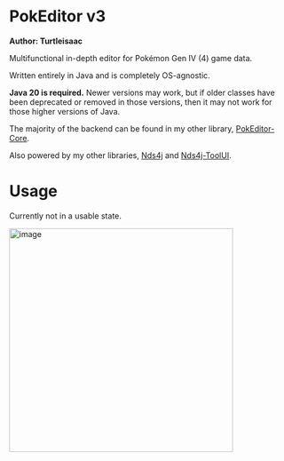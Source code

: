 # PokEditor v3

**Author: Turtleisaac**

Multifunctional in-depth editor for Pokémon Gen IV (4) game data.

Written entirely in Java and is completely OS-agnostic.

**Java 20 is required.** Newer versions may work, but if older classes have been deprecated or removed in those versions, then it may not work for those higher versions of Java.

The majority of the backend can be found in my other library, [PokEditor-Core](https://github.com/turtleisaac/PokEditor-Core).

Also powered by my other libraries, [Nds4j](https://github.com/turtleisaac/Nds4j) and [Nds4j-ToolUI](https://github.com/turtleisaac/Nds4j-ToolUI). 

[//]: # (This tool is still in active development and will receive periodic updates as improvements are made and bugs are found, time permitting.)

[//]: # (Please join [this Discord server]&#40;https://discord.gg/zAtqJDW2jC&#41; for help with using PokEditor v3 or for help with any questions relating to Pokémon Gen 4 and 5 hacking.)

[//]: # (The template sheets can be found [here]&#40;https://drive.google.com/drive/folders/1hlKiP7V31Ddj4WmKnjK7lfhT88yPjB55?usp=sharing&#41;.)

[//]: # (![PokEditor Personal Editor]&#40;https://i.imgur.com/YyBOyCY.png&#41;)

[//]: # (![image]&#40;https://user-images.githubusercontent.com/7987859/110886228-5401e080-82b6-11eb-8bea-40a5dfaa8120.png&#41;)

[//]: # (![image]&#40;https://user-images.githubusercontent.com/7987859/110886253-5b28ee80-82b6-11eb-92e0-ef36e24cece4.png&#41;)

[//]: # (![image]&#40;https://user-images.githubusercontent.com/7987859/110886289-6aa83780-82b6-11eb-86f7-d5867584b841.png&#41;)

[//]: # (![image]&#40;https://user-images.githubusercontent.com/7987859/110886399-8f9caa80-82b6-11eb-991a-b052f54c1cc3.png&#41;)

[//]: # (![image]&#40;https://user-images.githubusercontent.com/7987859/110886318-73990900-82b6-11eb-8f81-8a17c37ee2e4.png&#41;)

# Usage

Currently not in a usable state.

<img width="403" alt="image" src="https://github.com/turtleisaac/PokEditor/assets/7987859/8165bcd7-e9af-4056-991a-d61cc5783fe7">


[//]: # (# List of Spreadsheet-Based Editors)

[//]: # ()
[//]: # (* Personal Data Editor &#40;stats, types, abilities, etc...&#41;)

[//]: # ()
[//]: # (* TM Learnset Editor)

[//]: # ()
[//]: # (* Level-Up Learnset Editor)

[//]: # ()
[//]: # (* Encounter Editor &#40;also has a GUI-based editor&#41; &#40;currently incomplete&#41;)

[//]: # ()
[//]: # (* Evolutions Editor)

[//]: # ()
[//]: # (* Item Editor)

[//]: # ()
[//]: # (* Move Editor)

[//]: # ()
[//]: # (* Move Tutor Editor &#40;moves taught and compatibility&#41;)

[//]: # ()
[//]: # (* Baby Form Editor &#40;what hatches from an egg&#41;)

[//]: # ()
[//]: # (* Trainer Editor &#40;also has a GUI-based editor&#41;)

[//]: # ()
[//]: # (# GUI-Based Editors)

[//]: # ()
[//]: # (* Trainer Editor)

[//]: # (  * Trainer Text Editor)

[//]: # (  * Nature & IV Calculator)

[//]: # (  * Smogon Format Team Import/Export)

[//]: # ()
[//]: # (* Pokémon Battle Sprite Editor)

[//]: # (  * Palette Editor)

[//]: # (  * Sprite XY-Coordinate Placement Editor)

[//]: # (  * Sprite Shadow Placement Editor)

[//]: # (  * Sprite Shadow Size Editor)

[//]: # (  * Send-out Movement/Animation Editor)
